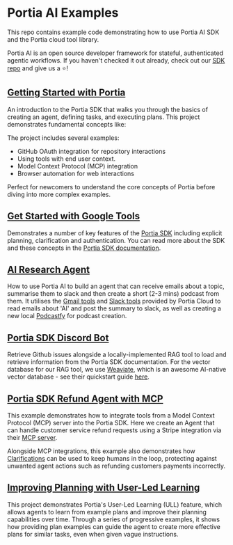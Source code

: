 # Portia AI Examples

This repo contains example code demonstrating how to use Portia AI SDK and the Portia cloud tool library.

Portia AI is an open source developer framework for stateful, authenticated agentic workflows.
If you haven't checked it out already, check out our [SDK repo](https://github.com/portiaAI/portia-sdk-python) and give us a ⭐!

## [Getting Started with Portia](https://github.com/portiaAI/portia-agent-examples/tree/main/getting-started/)

An introduction to the Portia SDK that walks you through the basics of creating an agent,
defining tasks,
and executing plans.
This project demonstrates fundamental concepts like:

The project includes several examples:

- GitHub OAuth integration for repository interactions
- Using tools with end user context.
- Model Context Protocol (MCP) integration
- Browser automation for web interactions

Perfect for newcomers to understand the core concepts of Portia before diving into more complex examples.


## [Get Started with Google Tools](https://github.com/portiaAI/portia-agent-examples/edit/main/get_started_google_tools/)

Demonstrates a number of key features of the [Portia SDK](https://github.com/portiaAI/portia-sdk-python) including explicit planning, clarification and authentication. You can read more about the SDK and these concepts in the [Portia SDK documentation](https://docs.portialabs.ai/SDK/portia).

## [AI Research Agent](https://github.com/portiaAI/portia-agent-examples/tree/main/ai-research-agent/)

How to use Portia AI to build an agent that can receive emails about a topic, summarise them to slack and then create a short (2-3 mins) podcast from them. It utilises the [Gmail tools](https://docs.portialabs.ai/gmail-tools) and [Slack tools](https://docs.portialabs.ai/portia-tools/slack/) provided by Portia Cloud to read emails about 'AI' and post the summary to slack, as well as creating a new local [Podcastfy](https://github.com/souzatharsis/podcastfy/tree/main) for podcast creation.

## [Portia SDK Discord Bot](https://github.com/portiaAI/portia-agent-examples/edit/main/discord-knowledge-bot/)

Retrieve Github issues alongside a locally-implemented RAG tool to load and retrieve information from the Portia SDK documentation. For the vector database for our RAG tool, we use [Weaviate](https://weaviate.io/), which is an awesome AI-native vector database - see their quickstart guide [here](https://weaviate.io/developers/weaviate/quickstart).


## [Portia SDK Refund Agent with MCP](https://github.com/portiaAI/portia-agent-examples/tree/main/refund-agent-mcp/)

This example demonstrates how to integrate tools from a Model Context Protocol (MCP) server into the Portia SDK. Here we create an Agent that can handle customer service refund requests using a Stripe integration via their [MCP server](https://github.com/stripe/agent-toolkit/tree/main/modelcontextprotocol).

Alongside MCP integrations, this example also demonstrates how [Clarifications](https://docs.portialabs.ai/understand-clarifications) can be used to keep humans in the loop, protecting against unwanted agent actions such as refunding customers payments incorrectly.

## [Improving Planning with User-Led Learning](https://github.com/portiaAI/portia-agent-examples/tree/main/improving-planning-with-ull/)

This project demonstrates Portia's User-Led Learning (ULL) feature, which allows agents to learn from example plans and improve their planning capabilities over time. Through a series of progressive examples, it shows how providing plan examples can guide the agent to create more effective plans for similar tasks, even when given vague instructions.

